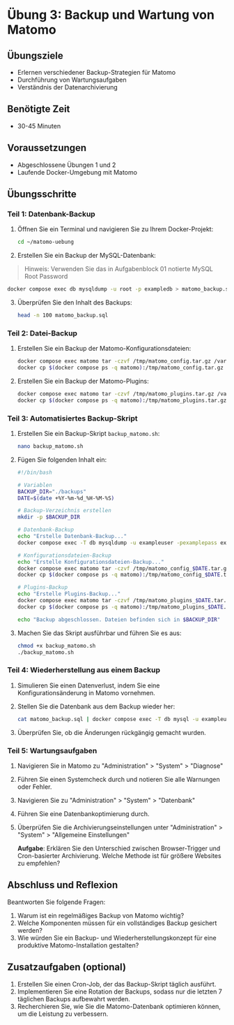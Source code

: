 # Übung 3: Backup und Wartung von Matomo

## Übungsziele
- Erlernen verschiedener Backup-Strategien für Matomo
- Durchführung von Wartungsaufgaben
- Verständnis der Datenarchivierung

## Benötigte Zeit
- 30-45 Minuten

## Voraussetzungen
- Abgeschlossene Übungen 1 und 2
- Laufende Docker-Umgebung mit Matomo

## Übungsschritte

### Teil 1: Datenbank-Backup

1. Öffnen Sie ein Terminal und navigieren Sie zu Ihrem Docker-Projekt:
   ```bash
   cd ~/matomo-uebung
   ```

2. Erstellen Sie ein Backup der MySQL-Datenbank:
> Hinweis: Verwenden Sie das in Aufgabenblock 01 notierte MySQL Root Password

   ```bash
   docker compose exec db mysqldump -u root -p exampledb > matomo_backup.sql
   ```

3. Überprüfen Sie den Inhalt des Backups:
   ```bash
   head -n 100 matomo_backup.sql
   ```
   
### Teil 2: Datei-Backup

1. Erstellen Sie ein Backup der Matomo-Konfigurationsdateien:
   ```bash
   docker compose exec matomo tar -czvf /tmp/matomo_config.tar.gz /var/www/html/config
   docker cp $(docker compose ps -q matomo):/tmp/matomo_config.tar.gz ./
   ```

2. Erstellen Sie ein Backup der Matomo-Plugins:
   ```bash
   docker compose exec matomo tar -czvf /tmp/matomo_plugins.tar.gz /var/www/html/plugins
   docker cp $(docker compose ps -q matomo):/tmp/matomo_plugins.tar.gz ./
   ```

### Teil 3: Automatisiertes Backup-Skript

1. Erstellen Sie ein Backup-Skript `backup_matomo.sh`:
   ```bash
   nano backup_matomo.sh
   ```

2. Fügen Sie folgenden Inhalt ein:
   ```bash
   #!/bin/bash
   
   # Variablen
   BACKUP_DIR="./backups"
   DATE=$(date +%Y-%m-%d_%H-%M-%S)
   
   # Backup-Verzeichnis erstellen
   mkdir -p $BACKUP_DIR
   
   # Datenbank-Backup
   echo "Erstelle Datenbank-Backup..."
   docker compose exec -T db mysqldump -u exampleuser -pexamplepass exampledb > "$BACKUP_DIR/matomo_db_$DATE.sql"
   
   # Konfigurationsdateien-Backup
   echo "Erstelle Konfigurationsdateien-Backup..."
   docker compose exec matomo tar -czvf /tmp/matomo_config_$DATE.tar.gz /var/www/html/config
   docker cp $(docker compose ps -q matomo):/tmp/matomo_config_$DATE.tar.gz "$BACKUP_DIR/"
   
   # Plugins-Backup
   echo "Erstelle Plugins-Backup..."
   docker compose exec matomo tar -czvf /tmp/matomo_plugins_$DATE.tar.gz /var/www/html/plugins
   docker cp $(docker compose ps -q matomo):/tmp/matomo_plugins_$DATE.tar.gz "$BACKUP_DIR/"
   
   echo "Backup abgeschlossen. Dateien befinden sich in $BACKUP_DIR"
   ```

3. Machen Sie das Skript ausführbar und führen Sie es aus:
   ```bash
   chmod +x backup_matomo.sh
   ./backup_matomo.sh
   ```

### Teil 4: Wiederherstellung aus einem Backup

1. Simulieren Sie einen Datenverlust, indem Sie eine Konfigurationsänderung in Matomo vornehmen.

2. Stellen Sie die Datenbank aus dem Backup wieder her:
   ```bash
   cat matomo_backup.sql | docker compose exec -T db mysql -u exampleuser -pexamplepass exampledb
   ```

3. Überprüfen Sie, ob die Änderungen rückgängig gemacht wurden.
   
### Teil 5: Wartungsaufgaben

1. Navigieren Sie in Matomo zu "Administration" > "System" > "Diagnose"

2. Führen Sie einen Systemcheck durch und notieren Sie alle Warnungen oder Fehler.

3. Navigieren Sie zu "Administration" > "System" > "Datenbank"

4. Führen Sie eine Datenbankoptimierung durch.
   
5. Überprüfen Sie die Archivierungseinstellungen unter "Administration" > "System" > "Allgemeine Einstellungen"
   
   **Aufgabe**: Erklären Sie den Unterschied zwischen Browser-Trigger und Cron-basierter Archivierung. Welche Methode ist für größere Websites zu empfehlen?

## Abschluss und Reflexion

Beantworten Sie folgende Fragen:

1. Warum ist ein regelmäßiges Backup von Matomo wichtig?
2. Welche Komponenten müssen für ein vollständiges Backup gesichert werden?
3. Wie würden Sie ein Backup- und Wiederherstellungskonzept für eine produktive Matomo-Installation gestalten?

## Zusatzaufgaben (optional)

1. Erstellen Sie einen Cron-Job, der das Backup-Skript täglich ausführt.
2. Implementieren Sie eine Rotation der Backups, sodass nur die letzten 7 täglichen Backups aufbewahrt werden.
3. Recherchieren Sie, wie Sie die Matomo-Datenbank optimieren können, um die Leistung zu verbessern.
